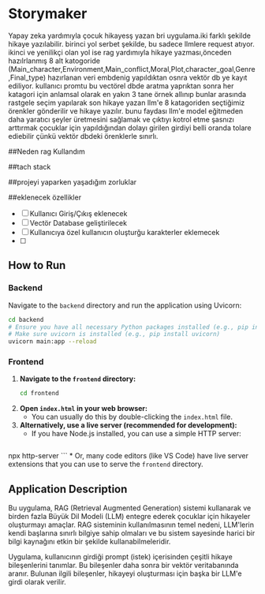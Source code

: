 # Storymaker 

Yapay zeka yardımıyla çocuk hikayesş yazan bri uygulama.iki farklı şekilde hikaye yazılabilir. birinci yol serbet şekilde, bu sadece llmlere request atıyor. ikinci ve yenilikçi olan yol ise rag yardımıyla hikaye yazması,önceden hazılrlanmış 8 alt katogoride (Main_character,Environment,Main_conflict,Moral,Plot,character_goal,Genre,Final_type) hazırlanan veri embdenig yapıldıktan osnra vektör db ye kayıt ediliyor. kullanıcı promtu bu vectörel dbde aratma yaprıktan sonra her katagori için anlamsal olarak en yakın 3 tane örnek allınıp bunlar arasında rastgele seçim yapılarak son hikaye yazan llm'e 8 katagoriden seçtiğimiz örenkler gönderilir ve hikaye yazılır. bunu faydası llm'e model eğitmeden daha yaratıcı şeyler üretmesini sağlamak ve çıktıyı kotrol etme şasnızı arttırmak çocuklar için yapıldığından dolayı girilen girdiyi belli oranda tolare ediebilir çünkü vektör dbdeki örenklerle sınırlı.


##Neden rag Kullandım 

##tach stack 

##projeyi yaparken yaşadığım zorluklar



##eklenecek özellikler

- [ ] Kullanıcı Giriş/Çıkış eklenecek
- [ ] Vectör Database geliştirilecek
- [ ] Kullanıcıya özel kullanıcın oluşturğu karakterler eklemecek
- [ ] 







## How to Run

### Backend

Navigate to the `backend` directory and run the application using Uvicorn:

```bash
cd backend
# Ensure you have all necessary Python packages installed (e.g., pip install -r requirements.txt if you have one)
# Make sure uvicorn is installed (e.g., pip install uvicorn)
uvicorn main:app --reload
```

### Frontend

1.  **Navigate to the `frontend` directory:**
    ```bash
    cd frontend
    ```
2.  **Open `index.html` in your web browser:**
    *   You can usually do this by double-clicking the `index.html` file.
3.  **Alternatively, use a live server (recommended for development):**
    *   If you have Node.js installed, you can use a simple HTTP server:
      ```bash
npx http-server
      ```
    *   Or, many code editors (like VS Code) have live server extensions that you can use to serve the `frontend` directory.

## Application Description

Bu uygulama, RAG (Retrieval Augmented Generation) sistemi kullanarak ve birden fazla Büyük Dil Modeli (LLM) entegre ederek çocuklar için hikayeler oluşturmayı amaçlar. RAG sisteminin kullanılmasının temel nedeni, LLM'lerin kendi başlarına sınırlı bilgiye sahip olmaları ve bu sistem sayesinde harici bir bilgi kaynağını etkin bir şekilde kullanabilmeleridir.

Uygulama, kullanıcının girdiği prompt (istek) içerisinden çeşitli hikaye bileşenlerini tanımlar. Bu bileşenler daha sonra bir vektör veritabanında aranır. Bulunan ilgili bileşenler, hikayeyi oluşturması için başka bir LLM'e girdi olarak verilir. 
